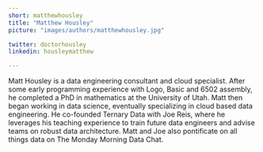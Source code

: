 ```yaml
---
short: matthewhousley
title: "Matthew Housley"
picture: "images/authors/matthewhousley.jpg"

twitter: doctorhousley
linkedin: housleymatthew

---
```


Matt Housley is a data engineering consultant and cloud specialist. After some early programming experience with Logo, Basic and 6502 assembly, he completed a PhD in mathematics at the University of Utah. Matt then began working in data science, eventually specializing in cloud based data engineering. He co-founded Ternary Data with Joe Reis, where he leverages his teaching experience to train future data engineers and advise teams on robust data architecture. Matt and Joe also pontificate on all things data on The Monday Morning Data Chat.